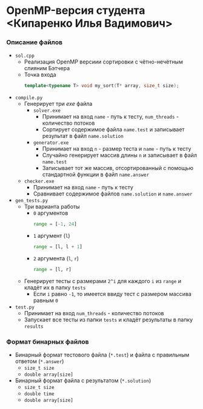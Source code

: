 # OpenMP-версия студента <Кипаренко Илья Вадимович>

### Описание файлов

* `sol.cpp`
  * Реализация OpenMP версиии сортировки с чётно-нечётным слияним Бэтчера
  * Точка входа 
    ```cpp
    template<typename T> void my_sort(T* array, size_t size);
    ```
* `compile.py`
  * Генерирует три *exe* файла
    * `solver.exe`
      *  Принимает на вход `name` - путь к тесту, `num_threads` - количество потоков
      *  Сортирует содержимое файла `name.test` и записывает результат в файл `name.solution`
    * `generator.exe`
      *  Принимает на вход `n` - размер теста и `name` - путь к тесту
      *  Случайно генерирует массив длины `n` и записывает в файл `name.test` 
      *  Записывает тот же массив, отсортированный с помощью стандартной функции в файл `name.answer`
   * `checker.exe`
      * Принимает на вход `name` - путь к тесту
      * Сравнивает содержимое файлов `name.solution` и `name.answer`
* `gen_tests.py`
  * Три варианта работы
    * `0` аргументов
        ```python 
        range = [-1, 24]
        ```
    * `1` аргумент (`l`)
        ```python 
        range = [l, l + 1]
        ```
    * `2` аргумента (`l`, `r`)
        ```python 
        range = [l, r]
        ```
  * Генерирует тесты с размерами `2^i` для каждого `i` из `range` и кладёт их в папку `tests`
    * Если `i` равно `-1`, то имеется ввиду тест с размером массива равным `0`
* `test.py`
  * Принимает на вход `num_threads` - количество потоков
  * Запускает все тесты из папки `tests` и кладёт результаты в папку `results` 

### Формат бинарных файлов

* Бинарный формат тестового файла (`*.test`) и файла с правильным ответом (`*.answer`)
  * `size_t size`
  * `double array[size]`
* Бинарный формат файла с результатом (`*.solution`)
  * `size_t size`
  * `double time`
  * `double array[size]` 